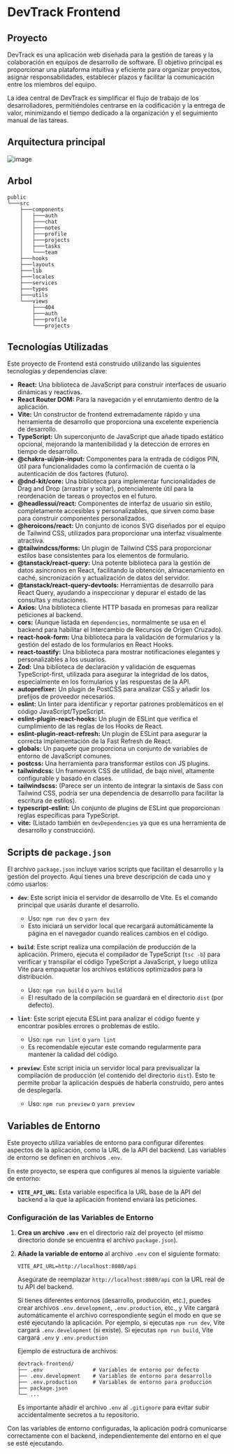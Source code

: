 # DevTrack Frontend

## Proyecto

DevTrack es una aplicación web diseñada para la gestión de tareas y la colaboración en equipos de desarrollo de software. El objetivo principal es proporcionar una plataforma intuitiva y eficiente para organizar proyectos, asignar responsabilidades, establecer plazos y facilitar la comunicación entre los miembros del equipo.

La idea central de DevTrack es simplificar el flujo de trabajo de los desarrolladores, permitiéndoles centrarse en la codificación y la entrega de valor, minimizando el tiempo dedicado a la organización y el seguimiento manual de las tareas.

## Arquitectura principal
![image](https://github.com/user-attachments/assets/885bb279-4354-4892-a127-5d70081bb894)

## Arbol
```
public
└───src
    ├───components
    │   ├───auth
    │   ├───chat
    │   ├───notes
    │   ├───profile
    │   ├───projects
    │   ├───tasks
    │   └───team
    ├───hooks
    ├───layouts
    ├───lib
    ├───locales
    ├───services
    ├───types
    ├───utils
    └───views
        ├───404
        ├───auth
        ├───profile
        └───projects
````

## Tecnologías Utilizadas

Este proyecto de Frontend está construido utilizando las siguientes tecnologías y dependencias clave:

-   **React:** Una biblioteca de JavaScript para construir interfaces de usuario dinámicas y reactivas.
-   **React Router DOM:** Para la navegación y el enrutamiento dentro de la aplicación.
-   **Vite:** Un constructor de frontend extremadamente rápido y una herramienta de desarrollo que proporciona una excelente experiencia de desarrollo.
-   **TypeScript:** Un superconjunto de JavaScript que añade tipado estático opcional, mejorando la mantenibilidad y la detección de errores en tiempo de desarrollo.
-   **@chakra-ui/pin-input:** Componentes para la entrada de códigos PIN, útil para funcionalidades como la confirmación de cuenta o la autenticación de dos factores (futuro).
-   **@dnd-kit/core:** Una biblioteca para implementar funcionalidades de Drag and Drop (arrastrar y soltar), potencialmente útil para la reordenación de tareas o proyectos en el futuro.
-   **@headlessui/react:** Componentes de interfaz de usuario sin estilo, completamente accesibles y personalizables, que sirven como base para construir componentes personalizados.
-   **@heroicons/react:** Un conjunto de iconos SVG diseñados por el equipo de Tailwind CSS, utilizados para proporcionar una interfaz visualmente atractiva.
-   **@tailwindcss/forms:** Un plugin de Tailwind CSS para proporcionar estilos base consistentes para los elementos de formulario.
-   **@tanstack/react-query:** Una potente biblioteca para la gestión de datos asíncronos en React, facilitando la obtención, almacenamiento en caché, sincronización y actualización de datos del servidor.
-   **@tanstack/react-query-devtools:** Herramientas de desarrollo para React Query, ayudando a inspeccionar y depurar el estado de las consultas y mutaciones.
-   **Axios:** Una biblioteca cliente HTTP basada en promesas para realizar peticiones al backend.
-   **cors:** (Aunque listada en `dependencies`, normalmente se usa en el backend para habilitar el Intercambio de Recursos de Origen Cruzado).
-   **react-hook-form:** Una biblioteca para la validación de formularios y la gestión del estado de los formularios en React Hooks.
-   **react-toastify:** Una biblioteca para mostrar notificaciones elegantes y personalizables a los usuarios.
-   **Zod:** Una biblioteca de declaración y validación de esquemas TypeScript-first, utilizada para asegurar la integridad de los datos, especialmente en los formularios y las respuestas de la API.
-   **autoprefixer:** Un plugin de PostCSS para analizar CSS y añadir los prefijos de proveedor necesarios.
-   **eslint:** Un linter para identificar y reportar patrones problemáticos en el código JavaScript/TypeScript.
-   **eslint-plugin-react-hooks:** Un plugin de ESLint que verifica el cumplimiento de las reglas de los Hooks de React.
-   **eslint-plugin-react-refresh:** Un plugin de ESLint para asegurar la correcta implementación de la Fast Refresh de React.
-   **globals:** Un paquete que proporciona un conjunto de variables de entorno de JavaScript comunes.
-   **postcss:** Una herramienta para transformar estilos con JS plugins.
-   **tailwindcss:** Un framework CSS de utilidad, de bajo nivel, altamente configurable y basado en clases.
-   **tailwindscss:** (Parece ser un intento de integrar la sintaxis de Sass con Tailwind CSS, podría ser una dependencia de desarrollo para facilitar la escritura de estilos).
-   **typescript-eslint:** Un conjunto de plugins de ESLint que proporcionan reglas específicas para TypeScript.
-   **vite:** (Listado también en `devDependencies` ya que es una herramienta de desarrollo y construcción).

## Scripts de `package.json`

El archivo `package.json` incluye varios scripts que facilitan el desarrollo y la gestión del proyecto. Aquí tienes una breve descripción de cada uno y cómo usarlos:

-   **`dev`**: Este script inicia el servidor de desarrollo de Vite.  Es el comando principal que usarás durante el desarrollo.
    -   Uso: `npm run dev` o `yarn dev`
    -   Esto iniciará un servidor local que recargará automáticamente la página en el navegador cuando realices cambios en el código.

-   **`build`**: Este script realiza una compilación de producción de la aplicación. Primero, ejecuta el compilador de TypeScript (`tsc -b`) para verificar y transpilar el código TypeScript a JavaScript, y luego utiliza Vite para empaquetar los archivos estáticos optimizados para la distribución.
    -   Uso: `npm run build` o `yarn build`
    -   El resultado de la compilación se guardará en el directorio `dist` (por defecto).

-   **`lint`**: Este script ejecuta ESLint para analizar el código fuente y encontrar posibles errores o problemas de estilo.
    -   Uso: `npm run lint` o `yarn lint`
    -   Es recomendable ejecutar este comando regularmente para mantener la calidad del código.

-   **`preview`**: Este script inicia un servidor local para previsualizar la compilación de producción (el contenido del directorio `dist`).  Esto te permite probar la aplicación después de haberla construido, pero antes de desplegarla.
    -   Uso: `npm run preview` o `yarn preview`

## Variables de Entorno

Este proyecto utiliza variables de entorno para configurar diferentes aspectos de la aplicación, como la URL de la API del backend.  Las variables de entorno se definen en archivos `.env`.

En este proyecto, se espera que configures al menos la siguiente variable de entorno:

-   **`VITE_API_URL`**: Esta variable especifica la URL base de la API del backend a la que la aplicación frontend enviará las peticiones.

### Configuración de las Variables de Entorno

1.  **Crea un archivo `.env`** en el directorio raíz del proyecto (el mismo directorio donde se encuentra el archivo `package.json`).
2.  **Añade la variable de entorno** al archivo `.env` con el siguiente formato:

    ```
    VITE_API_URL=http://localhost:8080/api
    ```

    Asegúrate de reemplazar `http://localhost:8080/api` con la URL real de tu API del backend.

    Si tienes diferentes entornos (desarrollo, producción, etc.), puedes crear archivos `.env.development`, `.env.production`, etc., y Vite cargará automáticamente el archivo correspondiente según el modo en que se esté ejecutando la aplicación.  Por ejemplo, si ejecutas `npm run dev`, Vite cargará `.env.development` (si existe). Si ejecutas `npm run build`, Vite cargará `.env` y `.env.production`

    Ejemplo de estructura de archivos:

    ```
    devtrack-frontend/
    ├── .env                # Variables de entorno por defecto
    ├── .env.development    # Variables de entorno para desarrollo
    ├── .env.production     # Variables de entorno para producción
    ├── package.json
    └── ...
    ```
    Es importante añadir el archivo `.env` al `.gitignore` para evitar subir accidentalmente secretos a tu repositorio.

Con las variables de entorno configuradas, la aplicación podrá comunicarse correctamente con el backend, independientemente del entorno en el que se esté ejecutando.
